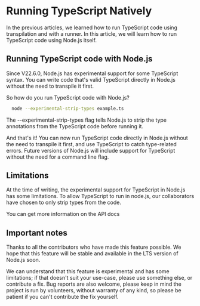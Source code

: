 # Running TypeScript Natively 

In the previous articles, we learned how to run TypeScript code using transpilation and with a runner. In this article, we will learn how to run TypeScript code using Node.js itself.

## Running TypeScript code with Node.js 

Since V22.6.0, Node.js has experimental support for some TypeScript syntax. You can write code that's valid TypeScript directly in Node.js without the need to transpile it first.

So how do you run TypeScript code with Node.js?

```bash
  node --experimental-strip-types example.ts
```

The --experimental-strip-types flag tells Node.js to strip the type annotations from the TypeScript code before running it.

And that's it! You can now run TypeScript code directly in Node.js without the need to transpile it first, and use TypeScript to catch type-related errors. Future versions of Node.js will include support for TypeScript without the need for a command line flag.

## Limitations 

At the time of writing, the experimental support for TypeScript in Node.js has some limitations. To allow TypeScript to run in node.js, our collaborators have chosen to only strip types from the code.

You can get more information on the API docs

## Important notes 

Thanks to all the contributors who have made this feature possible. We hope that this feature will be stable and available in the LTS version of Node.js soon.

We can understand that this feature is experimental and has some limitations; if that doesn't suit your use-case, please use something else, or contribute a fix. Bug reports are also welcome, please keep in mind the project is run by volunteers, without warranty of any kind, so please be patient if you can't contribute the fix yourself.